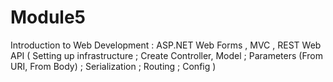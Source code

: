 # Module5
Introduction to Web Development : ASP.NET Web Forms , MVC , REST Web API ( Setting up infrastructure ; Create Controller, Model ; Parameters (From URI, From Body) ; Serialization ; Routing ; Config )
